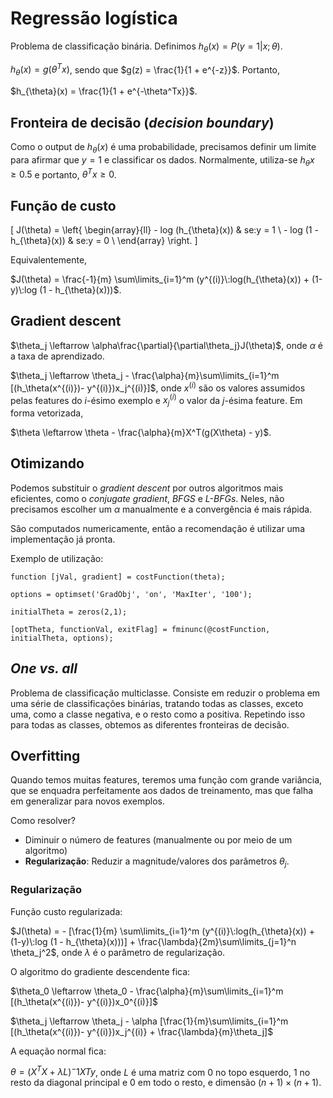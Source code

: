 # Regressão logística

Problema de classificação binária. Definimos $h_{\theta}(x) = P(y = 1 | x; \theta)$.

$h_{\theta}(x) = g(\theta^Tx)$, sendo que $g(z) = \frac{1}{1 + e^{-z}}$. Portanto,

$h_{\theta}(x) = \frac{1}{1 + e^{-\theta^Tx}}$.

## Fronteira de decisão (_decision boundary_)

Como o output de $h_{\theta}(x)$ é uma probabilidade, precisamos definir um limite
para afirmar que $y = 1$ e classificar os dados. Normalmente, utiliza-se $h_{\theta}x \geq 0.5$
e portanto, $\theta^Tx \geq 0$.

## Função de custo

\[  J(\theta) =  \left\{
\begin{array}{ll}
      - log (h_{\theta}(x)) & se\:y = 1 \\
       - log (1 - h_{\theta}(x)) & se\:y = 0 \\
\end{array}
\right. \]

Equivalentemente,

$J(\theta) = \frac{-1}{m} \sum\limits_{i=1}^m (y^{(i)}\:log(h_{\theta}(x)) + (1-y)\:log (1 - h_{\theta}(x)))$.

## Gradient descent

$\theta_j \leftarrow \alpha\frac{\partial}{\partial\theta_j}J(\theta)$, onde $\alpha$ é a
taxa de aprendizado.

$\theta_j \leftarrow \theta_j - \frac{\alpha}{m}\sum\limits_{i=1}^m [(h_\theta(x^{(i)})- y^{(i)})x_j^{(i)}]$, onde $x^{(i)}$
são os valores assumidos pelas features do $i$-ésimo exemplo e $x_j^{(i)}$ o valor da $j$-ésima feature. Em forma vetorizada,

$\theta \leftarrow \theta - \frac{\alpha}{m}X^T(g(X\theta) - y)$.

## Otimizando

Podemos substituir o _gradient descent_ por outros algoritmos mais eficientes, como o _conjugate gradient_, _BFGS_ e _L-BFGs_. Neles, não precisamos escolher um $\alpha$ manualmente e a convergência é mais rápida.

São computados numericamente, então a recomendação é utilizar uma implementação já pronta.

Exemplo de utilização:

    function [jVal, gradient] = costFunction(theta);

    options = optimset('GradObj', 'on', 'MaxIter', '100');

    initialTheta = zeros(2,1);

    [optTheta, functionVal, exitFlag] = fminunc(@costFunction, initialTheta, options);


## _One vs. all_

Problema de classificação multiclasse. Consiste em reduzir o problema em uma série de classificações binárias, tratando todas as classes, exceto uma, como a classe negativa, e o resto como a positiva. Repetindo isso para todas as classes, obtemos as diferentes fronteiras de decisão.

## Overfitting

Quando temos muitas features, teremos uma função com grande variância, que se enquadra perfeitamente aos dados de treinamento, mas que falha em generalizar para novos exemplos.

Como resolver?
* Diminuir o número de features (manualmente ou por meio de um algoritmo)
* **Regularização**: Reduzir a magnitude/valores dos parâmetros $\theta_j$.

### Regularização

Função custo regularizada:

$J(\theta) = - [\frac{1}{m} \sum\limits_{i=1}^m (y^{(i)}\:log(h_{\theta}(x)) + (1-y)\:log (1 - h_{\theta}(x)))] + \frac{\lambda}{2m}\sum\limits_{j=1}^n \theta_j^2$, onde $\lambda$ é o parâmetro de regularização.

O algoritmo do gradiente descendente fica:

$\theta_0 \leftarrow \theta_0 - \frac{\alpha}{m}\sum\limits_{i=1}^m [(h_\theta(x^{(i)})- y^{(i)})x_0^{(i)}]$

$\theta_j \leftarrow \theta_j - \alpha [\frac{1}{m}\sum\limits_{i=1}^m [(h_\theta(x^{(i)})- y^{(i)})x_j^{(i)} + \frac{\lambda}{m}\theta_j]$

A equação normal fica:

$\theta = (X^TX + \lambda L)^-1XTy$, onde $L$ é uma matriz com 0 no topo esquerdo, 1 no resto da diagonal principal e 0 em todo o resto, e dimensão $(n+1)\times(n+1)$.
